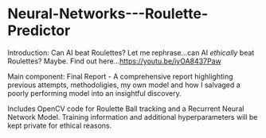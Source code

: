 # Neural-Networks---Roulette-Predictor
Introduction: Can AI beat Roulettes? Let me rephrase...can AI *ethically* beat Roulettes? Maybe. Find out here...https://youtu.be/iyOA8437Paw

Main component: Final Report - A comprehensive report highlighting previous attempts, methodoligies, my own model and how I salvaged a poorly performing model into an insightful discovery.  

Includes OpenCV code for Roulette Ball tracking and a Recurrent Neural Network Model.
Training information and additional hyperparameters will be kept private for ethical reasons.
